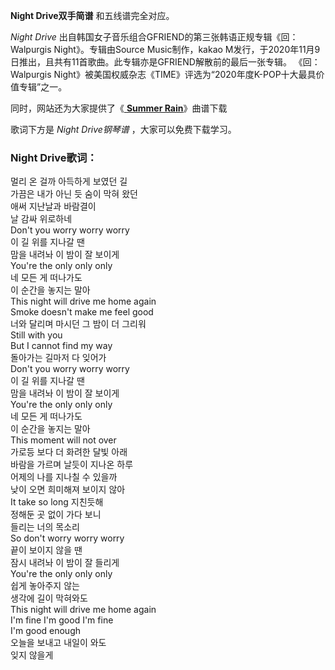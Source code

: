 

**Night Drive双手简谱** 和五线谱完全对应。

_Night Drive_ 出自韩国女子音乐组合GFRIEND的第三张韩语正规专辑《回：Walpurgis Night》。专辑由Source
Music制作，kakao M发行，于2020年11月9日推出，且共有11首歌曲。此专辑亦是GFRIEND解散前的最后一张专辑。 《回：Walpurgis
Night》被美国权威杂志《TIME》评选为“2020年度K-POP十大最具价值专辑”之一。

同时，网站还为大家提供了《[ **Summer Rain**](Music-8852-Summer-Rain-GFriend.html "Summer
Rain")》曲谱下载

歌词下方是 _Night Drive钢琴谱_ ，大家可以免费下载学习。

### Night Drive歌词：

멀리 온 걸까 아득하게 보였던 길  
가끔은 내가 아닌 듯 숨이 막혀 왔던  
애써 지난날과 바람결이  
날 감싸 위로하네  
Don't you worry worry worry  
이 길 위를 지나갈 땐  
맘을 내려놔 이 밤이 잘 보이게  
You're the only only only  
네 모든 게 떠나가도  
이 순간을 놓지는 말아  
This night will drive me home again  
Smoke doesn't make me feel good  
너와 달리며 마시던 그 밤이 더 그리워  
Still with you  
But I cannot find my way  
돌아가는 길마저 다 잊어가  
Don't you worry worry worry  
이 길 위를 지나갈 땐  
맘을 내려놔 이 밤이 잘 보이게  
You're the only only only  
네 모든 게 떠나가도  
이 순간을 놓지는 말아  
This moment will not over  
가로등 보다 더 화려한 달빛 아래  
바람을 가르며 날듯이 지나온 하루  
어제의 나를 지나칠 수 있을까  
낮이 오면 희미해져 보이지 않아  
It take so long 지친듯해  
정해둔 곳 없이 가다 보니  
들리는 너의 목소리  
So don't worry worry worry  
끝이 보이지 않을 땐  
잠시 내려놔 이 밤이 잘 들리게  
You're the only only only  
쉽게 놓아주지 않는  
생각에 길이 막혀와도  
This night will drive me home again  
I'm fine I'm good I'm fine  
I'm good enough  
오늘을 보내고 내일이 와도  
잊지 않을게

